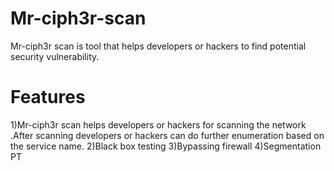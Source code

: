 # Mr-ciph3r-scan
Mr-ciph3r scan is tool that  helps developers or hackers to find potential security vulnerability.
# Features
1)Mr-ciph3r scan helps developers or hackers for scanning the network .After scanning developers or hackers can do further enumeration based on the service name.
2)Black box testing
3)Bypassing firewall
4)Segmentation PT
